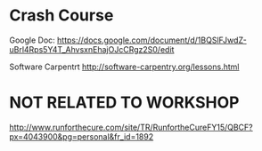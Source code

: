 Crash Course
============

Google Doc:
https://docs.google.com/document/d/1BQSlFJwdZ-uBrl4Rps5Y4T_AhvsxnEhajOJcCRgz2S0/edit

Software Carpentrt
http://software-carpentry.org/lessons.html


NOT RELATED TO WORKSHOP
=======================
http://www.runforthecure.com/site/TR/RunfortheCureFY15/QBCF?px=4043900&pg=personal&fr_id=1892
